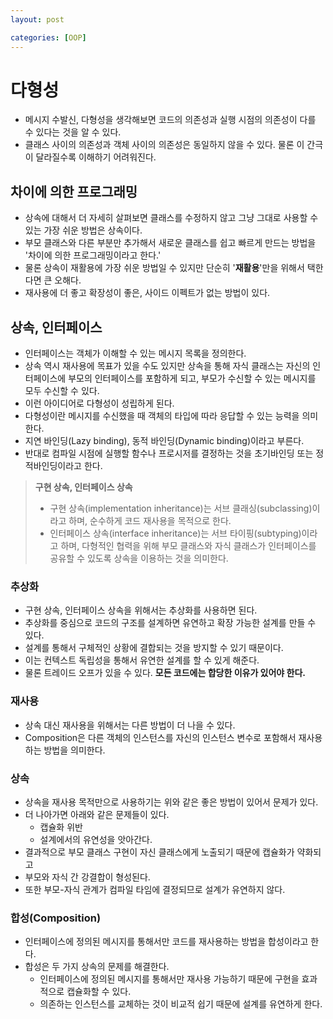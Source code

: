 ```yaml
---
layout: post

categories: [OOP]
---
```


# 다형성

- 메시지 수발신, 다형성을 생각해보면 코드의 의존성과 실행 시점의 의존성이 다를 수 있다는 것을 알 수 있다.
- 클래스 사이의 의존성과 객체 사이의 의존성은 동일하지 않을 수 있다. 물론 이 간극이 달라질수록 이해하기 어려워진다.

## 차이에 의한 프로그래밍
- 상속에 대해서 더 자세히 살펴보면 클래스를 수정하지 않고 그냥 그대로 사용할 수 있는 가장 쉬운 방법은 상속이다.
- 부모 클래스와 다른 부분만 추가해서 새로운 클래스를 쉽고 빠르게 만드는 방법을 '차이에 의한 프로그래밍이라고 한다.'
- 물론 상속이 재활용에 가장 쉬운 방법일 수 있지만 단순히 '**재활용**'만을 위해서 택한다면 큰 오해다.
- 재사용에 더 좋고 확장성이 좋은, 사이드 이펙트가 없는 방법이 있다.

## 상속, 인터페이스
- 인터페이스는 객체가 이해할 수 있는 메시지 목록을 정의한다.
- 상속 역시 재사용에 목표가 있을 수도 있지만 상속을 통해 자식 클래스는 자신의 인터페이스에 부모의 인터페이스를 포함하게 되고, 부모가 수신할 수 있는 메시지를 모두 수신할 수 있다.
- 이런 아이디어로 다형성이 성립하게 된다.
- 다형성이란 메시지를 수신했을 때 객체의 타입에 따라 응답할 수 있는 능력을 의미한다.
- 지연 바인딩(Lazy binding), 동적 바인딩(Dynamic binding)이라고 부른다.
- 반대로 컴파일 시점에 실행할 함수나 프로시저를 결정하는 것을 초기바인딩 또는 정적바인딩이라고 한다.

> **구현 상속, 인터페이스 상속**
> - 구현 상속(implementation inheritance)는 서브 클래싱(subclassing)이라고 하며, 순수하게 코드 재사용을 목적으로 한다.
> - 인터페이스 상속(interface inheritance)는 서브 타이핑(subtyping)이라고 하며, 다형적인 협력을 위해 부모 클래스와 자식 클래스가 인터페이스를 공유할 수 있도록 상속을 이용하는 것을 의미한다.


### 추상화
- 구현 상속, 인터페이스 상속을 위해서는 추상화를 사용하면 된다.
- 추상화를 중심으로 코드의 구조를 설계하면 유연하고 확장 가능한 설계를 만들 수 있다.
- 설계를 통해서 구체적인 상황에 결합되는 것을 방지할 수 있기 때문이다.
- 이는 컨텍스트 독립성을 통해서 유연한 설계를 할 수 있게 해준다.
- 물론 트레이드 오프가 있을 수 있다. **모든 코드에는 합당한 이유가 있어야 한다.**

### 재사용
- 상속 대신 재사용을 위해서는 다른 방법이 더 나을 수 있다.
- Composition은 다른 객체의 인스턴스를 자신의 인스턴스 변수로 포함해서 재사용하는 방법을 의미한다.

### 상속
- 상속을 재사용 목적만으로 사용하기는 위와 같은 좋은 방법이 있어서 문제가 있다.
- 더 나아가면 아래와 같은 문제들이 있다.
    - 캡슐화 위반
    - 설계에서의 유연성을 앗아간다.
- 결과적으로 부모 클래스 구현이 자신 클래스에게 노출되기 때문에 캡슐화가 약화되고
- 부모와 자식 간 강결합이 형성된다.
- 또한 부모-자식 관계가 컴파일 타임에 결정되므로 설계가 유연하지 않다.

### 합성(Composition)
- 인터페이스에 정의된 메시지를 통해서만 코드를 재사용하는 방법을 합성이라고 한다.
- 합성은 두 가지 상속의 문제를 해결한다.
    - 인터페이스에 정의된 메시지를 통해서만 재사용 가능하기 때문에 구현을 효과적으로 캡슐화할 수 있다.
    - 의존하는 인스턴스를 교체하는 것이 비교적 쉽기 때문에 설계를 유연하게 한다.

